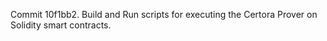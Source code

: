 Commit 10f1bb2.                    Build and Run scripts for executing the Certora Prover on Solidity smart contracts.